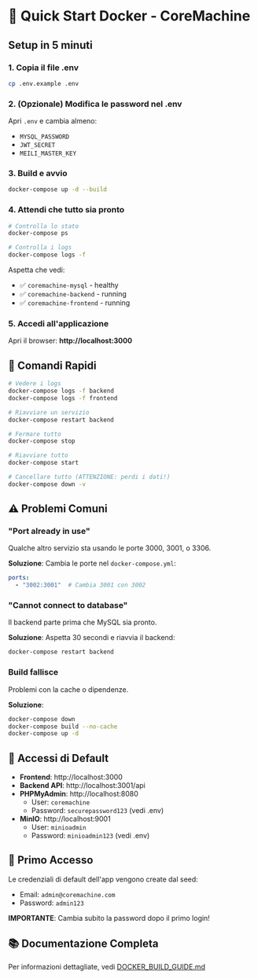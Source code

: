 # 🚀 Quick Start Docker - CoreMachine

## Setup in 5 minuti

### 1. Copia il file .env

```bash
cp .env.example .env
```

### 2. (Opzionale) Modifica le password nel .env

Apri `.env` e cambia almeno:
- `MYSQL_PASSWORD`
- `JWT_SECRET`
- `MEILI_MASTER_KEY`

### 3. Build e avvio

```bash
docker-compose up -d --build
```

### 4. Attendi che tutto sia pronto

```bash
# Controlla lo stato
docker-compose ps

# Controlla i logs
docker-compose logs -f
```

Aspetta che vedi:
- ✅ `coremachine-mysql` - healthy
- ✅ `coremachine-backend` - running
- ✅ `coremachine-frontend` - running

### 5. Accedi all'applicazione

Apri il browser: **http://localhost:3000**

## 🎯 Comandi Rapidi

```bash
# Vedere i logs
docker-compose logs -f backend
docker-compose logs -f frontend

# Riavviare un servizio
docker-compose restart backend

# Fermare tutto
docker-compose stop

# Riavviare tutto
docker-compose start

# Cancellare tutto (ATTENZIONE: perdi i dati!)
docker-compose down -v
```

## ⚠️ Problemi Comuni

### "Port already in use"
Qualche altro servizio sta usando le porte 3000, 3001, o 3306.

**Soluzione**: Cambia le porte nel `docker-compose.yml`:
```yaml
ports:
  - "3002:3001"  # Cambia 3001 con 3002
```

### "Cannot connect to database"
Il backend parte prima che MySQL sia pronto.

**Soluzione**: Aspetta 30 secondi e riavvia il backend:
```bash
docker-compose restart backend
```

### Build fallisce
Problemi con la cache o dipendenze.

**Soluzione**:
```bash
docker-compose down
docker-compose build --no-cache
docker-compose up -d
```

## 📱 Accessi di Default

- **Frontend**: http://localhost:3000
- **Backend API**: http://localhost:3001/api
- **PHPMyAdmin**: http://localhost:8080
  - User: `coremachine`
  - Password: `securepassword123` (vedi .env)
- **MinIO**: http://localhost:9001
  - User: `minioadmin`
  - Password: `minioadmin123` (vedi .env)

## 🔐 Primo Accesso

Le credenziali di default dell'app vengono create dal seed:
- Email: `admin@coremachine.com`
- Password: `admin123`

**IMPORTANTE**: Cambia subito la password dopo il primo login!

## 📚 Documentazione Completa

Per informazioni dettagliate, vedi [DOCKER_BUILD_GUIDE.md](./DOCKER_BUILD_GUIDE.md)
